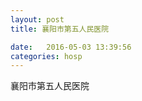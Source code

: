 ```yaml
--- 
layout: post 
title: 襄阳市第五人民医院

date:   2016-05-03 13:39:56 
categories: hosp 
--- 
```

   
襄阳市第五人民医院

